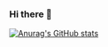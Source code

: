 ### Hi there 👋

[![Anurag's GitHub stats](https://github-readme-stats.vercel.app/api?username=kevinchens&show_icons=true&theme=discord_old_blurple)](https://github.com/anuraghazra/github-readme-stats)

<!--
**KevinChens/KevinChens** is a ✨ _special_ ✨ repository because its `README.md` (this file) appears on your GitHub profile.

Here are some ideas to get you started:

- 🔭 I’m currently working on ...
- 🌱 I’m currently learning ...
- 👯 I’m looking to collaborate on ...
- 🤔 I’m looking for help with ...
- 💬 Ask me about ...
- 📫 How to reach me: ...
- 😄 Pronouns: ...
- ⚡ Fun fact: ...
-->
